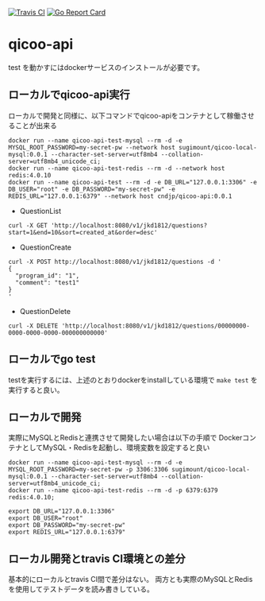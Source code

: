 [![Travis CI](https://travis-ci.org/cndjp/qicoo-api.svg?branch=master)](https://travis-ci.org/cndjp/qicoo-api)
[![Go Report Card](https://goreportcard.com/badge/github.com/cndjp/qicoo-api)](https://goreportcard.com/report/github.com/cndjp/qicoo-api)




# qicoo-api

test を動かすにはdockerサービスのインストールが必要です。

## ローカルでqicoo-api実行
ローカルで開発と同様に、以下コマンドでqicoo-apiをコンテナとして稼働させることが出来る

```
docker run --name qicoo-api-test-mysql --rm -d -e MYSQL_ROOT_PASSWORD=my-secret-pw --network host sugimount/qicoo-local-mysql:0.0.1 --character-set-server=utf8mb4 --collation-server=utf8mb4_unicode_ci;
docker run --name qicoo-api-test-redis --rm -d --network host redis:4.0.10
docker run --name qicoo-api-test --rm -d -e DB_URL="127.0.0.1:3306" -e DB_USER="root" -e DB_PASSWORD="my-secret-pw" -e REDIS_URL="127.0.0.1:6379" --network host cndjp/qicoo-api:0.0.1
```

- QuestionList

```
curl -X GET 'http://localhost:8080/v1/jkd1812/questions?start=1&end=10&sort=created_at&order=desc'
```

- QuestionCreate
```
curl -X POST http://localhost:8080/v1/jkd1812/questions -d '
{
  "program_id": "1",
  "comment": "test1"
}
'
```

- QuestionDelete
```
curl -X DELETE 'http://localhost:8080/v1/jkd1812/questions/00000000-0000-0000-0000-000000000000'
```


## ローカルでgo test

testを実行するには、上述のとおりdockerをinstallしている環境で `make test` を実行すると良い。


## ローカルで開発

実際にMySQLとRedisと連携させて開発したい場合は以下の手順で DockerコンテナとしてMySQL・Redisを起動し、環境変数を設定すると良い

```
docker run --name qicoo-api-test-mysql --rm -d -e MYSQL_ROOT_PASSWORD=my-secret-pw -p 3306:3306 sugimount/qicoo-local-mysql:0.0.1 --character-set-server=utf8mb4 --collation-server=utf8mb4_unicode_ci;
docker run --name qicoo-api-test-redis --rm -d -p 6379:6379 redis:4.0.10;

export DB_URL="127.0.0.1:3306"
export DB_USER="root"
export DB_PASSWORD="my-secret-pw"
export REDIS_URL="127.0.0.1:6379"
```


## ローカル開発とtravis CI環境との差分

基本的にローカルとtravis CI間で差分はない。
両方とも実際のMySQLとRedisを使用してテストデータを読み書きしている。
